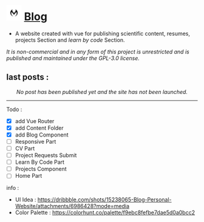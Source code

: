 # <img width=40 src="https://raw.githubusercontent.com/Mehranalam/Blog/main/public/faviconFolder/favicon-32x32.png" alt="Blog Logo"> [Blog](#)
      
- A website created with vue for publishing scientific content, resumes, projects Section and *learn by code* Section.

*It is non-commercial and in any form of this project is unrestricted and is published and maintained under the GPL-3.0 license.*

## last posts :

<div align="center">
       <i>
       No post has been published yet and the site has not been launched.
       </i>
   </div>
        <hr>
        
        
Todo :
- [X] add Vue Router
- [X] add Content Folder
- [X] add Blog Component
- [ ] Responsive Part
- [ ] CV Part
- [ ] Project Requests Submit
- [ ] Learn By Code Part
- [ ] Projects Component
- [ ] Home Part

info :
- UI Idea : https://dribbble.com/shots/15238065-Blog-Personal-Website/attachments/6986428?mode=media
- Color Palette : https://colorhunt.co/palette/f9ebc8fefbe7dae5d0a0bcc2

